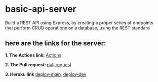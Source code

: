# basic-api-server
Build a REST API using Express, by creating a proper series of endpoints that perform CRUD operations on a database, using the REST standard

## **here are the links for the server:**

**1. The Actions link:**
   [Actions](https://github.com/marah-jaradat/basic-api-server/actions)

**2. The Pull request:**
   [pull request](https://github.com/marah-jaradat/basic-api-server/pull/3)

**3. Heroku link**
    [deploy-main](https://api-server-marah.herokuapp.com/),  [deploy-dev](https://api-server-dev-marah.herokuapp.com/)
